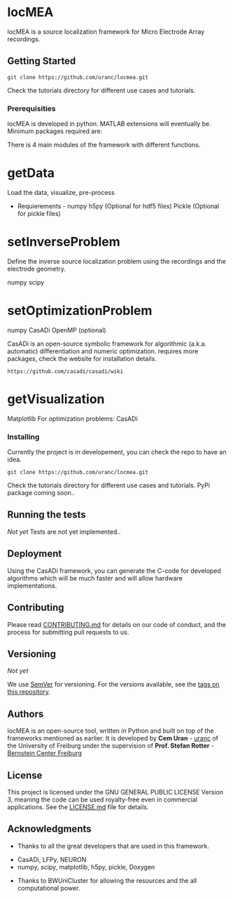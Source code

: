 # locMEA

locMEA is a source localization framework for Micro Electrode Array recordings.

## Getting Started

```
git clone https://github.com/uranc/locmea.git
```

Check the tutorials directory for different use cases and tutorials.

### Prerequisities

locMEA is developed in python. MATLAB extensions will eventually be.
Minimum packages required are:

There is 4 main modules of the framework with different functions.

# getData
Load the data, visualize, pre-process
 - Requierements - 
numpy 
h5py (Optional for hdf5 files)
Pickle (Optional for pickle files)


# setInverseProblem
Define the inverse source localization problem using the recordings and the electrode geometry.

numpy
scipy

# setOptimizationProblem

numpy
CasADi
OpenMP (optional)

CasADi is an open-source symbolic framework for algorithmic (a.k.a. automatic) differentiation and numeric optimization.  requires more packages, check the website for installation details.

```
https://github.com/casadi/casadi/wiki
```

# getVisualization
Matplotlib
For optimization problems: CasADi

### Installing

Currently the project is in developement, you can check the repo to have an idea.


```
git clone https://github.com/uranc/locmea.git
```

Check the tutorials directory for different use cases and tutorials.
PyPi package coming soon..

## Running the tests

*Not yet* 
Tests are not yet implemented.. 


## Deployment

Using the CasADi framework, you can generate the C-code for developed algorithms which will be much faster and will allow hardware implementations.

## Contributing

Please read [CONTRIBUTING.md](CONTRIBUTING.md) for details on our code of conduct, and the process for submitting pull requests to us.

## Versioning

*Not yet* 

We use [SemVer](http://semver.org/) for versioning. For the versions available, see the [tags on this repository](https://github.com/your/project/tags). 

## Authors

locMEA is an open-source tool, written in Python and built on top of the frameworks mentioned as earlier. It is developed by **Cem Uran** - [uranc](https://github.com/uranc) of the University of Freiburg under the supervision of **Prof. Stefan Rotter**  - [Bernstein Center Freiburg](https://www.bcf.uni-freiburg.de/people/details/rotter)

## License

This project is licensed under the GNU GENERAL PUBLIC LICENSE Version 3, meaning the code can be used royalty-free even in commercial applications. See the [LICENSE.md](LICENSE.md) file for details.

## Acknowledgments

* Thanks to all the great developers that are used in this framework. 
- CasADi, LFPy, NEURON
- numpy, scipy, matplotlib, h5py, pickle, Doxygen

* Thanks to BWUniCluster for allowing the resources and the all computational power.

